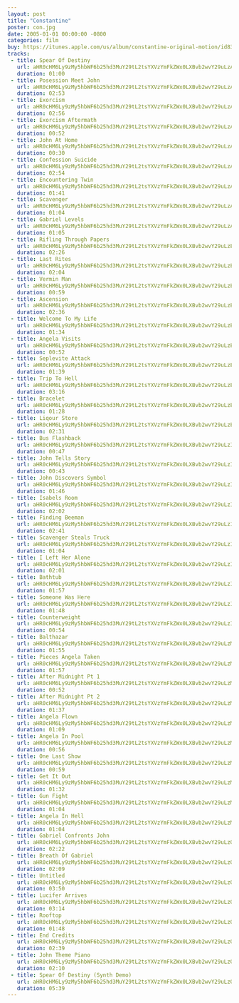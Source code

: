 ```yaml
---
layout: post
title: "Constantine"
poster: con.jpg
date: 2005-01-01 00:00:00 -0800
categories: film
buy: https://itunes.apple.com/us/album/constantine-original-motion/id835132515?ign-mpt=uo%3D4
tracks:
 - title: Spear Of Destiny
   url: aHR0cHM6Ly9zMy5hbWF6b25hd3MuY29tL2tsYXVzYmFkZWx0LXBvb2wvY29uLzAxIFNwZWFyIE9mIERlc3RpbnkubXAz
   duration: 01:00
 - title: Posession Meet John
   url: aHR0cHM6Ly9zMy5hbWF6b25hd3MuY29tL2tsYXVzYmFkZWx0LXBvb2wvY29uLzAyIFBvc2Vzc2lvbiBNZWV0IEpvaG4ubXAz
   duration: 02:53
 - title: Exorcism
   url: aHR0cHM6Ly9zMy5hbWF6b25hd3MuY29tL2tsYXVzYmFkZWx0LXBvb2wvY29uLzAzIEV4b3JjaXNtLm1wMw==
   duration: 02:56
 - title: Exorcism Aftermath
   url: aHR0cHM6Ly9zMy5hbWF6b25hd3MuY29tL2tsYXVzYmFkZWx0LXBvb2wvY29uLzA0IEV4b3JjaXNtIEFmdGVybWF0aC5tcDM=
   duration: 00:52
 - title: John At Home
   url: aHR0cHM6Ly9zMy5hbWF6b25hd3MuY29tL2tsYXVzYmFkZWx0LXBvb2wvY29uLzA1IEpvaG4gQXQgSG9tZS5tcDM=
   duration: 00:30
 - title: Confession Suicide
   url: aHR0cHM6Ly9zMy5hbWF6b25hd3MuY29tL2tsYXVzYmFkZWx0LXBvb2wvY29uLzA2IENvbmZlc3Npb24gU3VpY2lkZS5tcDM=
   duration: 02:54
 - title: Encountering Twin
   url: aHR0cHM6Ly9zMy5hbWF6b25hd3MuY29tL2tsYXVzYmFkZWx0LXBvb2wvY29uLzA3IEVuY291bnRlcmluZyBUd2luLm1wMw==
   duration: 01:41
 - title: Scavenger
   url: aHR0cHM6Ly9zMy5hbWF6b25hd3MuY29tL2tsYXVzYmFkZWx0LXBvb2wvY29uLzA4IFNjYXZlbmdlci5tcDM=
   duration: 01:04
 - title: Gabriel Levels
   url: aHR0cHM6Ly9zMy5hbWF6b25hd3MuY29tL2tsYXVzYmFkZWx0LXBvb2wvY29uLzA5IEdhYnJpZWwgTGV2ZWxzLm1wMw==
   duration: 01:05
 - title: Rifling Through Papers
   url: aHR0cHM6Ly9zMy5hbWF6b25hd3MuY29tL2tsYXVzYmFkZWx0LXBvb2wvY29uLzEwIFJpZmxpbmcgVGhyb3VnaCBQYXBlcnMubXAz
   duration: 02:26
 - title: Last Rites
   url: aHR0cHM6Ly9zMy5hbWF6b25hd3MuY29tL2tsYXVzYmFkZWx0LXBvb2wvY29uLzExIExhc3QgUml0ZXMubXAz
   duration: 02:04
 - title: Vermin Man
   url: aHR0cHM6Ly9zMy5hbWF6b25hd3MuY29tL2tsYXVzYmFkZWx0LXBvb2wvY29uLzEyIFZlcm1pbiBNYW4ubXAz
   duration: 00:59
 - title: Ascension
   url: aHR0cHM6Ly9zMy5hbWF6b25hd3MuY29tL2tsYXVzYmFkZWx0LXBvb2wvY29uLzEzIEFzY2Vuc2lvbi5tcDM=
   duration: 02:36
 - title: Welcome To My Life
   url: aHR0cHM6Ly9zMy5hbWF6b25hd3MuY29tL2tsYXVzYmFkZWx0LXBvb2wvY29uLzE0IFdlbGNvbWUgVG8gTXkgTGlmZS5tcDM=
   duration: 01:34
 - title: Angela Visits
   url: aHR0cHM6Ly9zMy5hbWF6b25hd3MuY29tL2tsYXVzYmFkZWx0LXBvb2wvY29uLzE1IEFuZ2VsYSBWaXNpdHMubXAz
   duration: 00:52
 - title: Seplevite Attack
   url: aHR0cHM6Ly9zMy5hbWF6b25hd3MuY29tL2tsYXVzYmFkZWx0LXBvb2wvY29uLzE2IFNlcGxldml0ZSBBdHRhY2subXAz
   duration: 01:39
 - title: Trip To Hell
   url: aHR0cHM6Ly9zMy5hbWF6b25hd3MuY29tL2tsYXVzYmFkZWx0LXBvb2wvY29uLzE3IFRyaXAgVG8gSGVsbC5tcDM=
   duration: 03:16
 - title: Bracelet
   url: aHR0cHM6Ly9zMy5hbWF6b25hd3MuY29tL2tsYXVzYmFkZWx0LXBvb2wvY29uLzE4IEJyYWNlbGV0Lm1wMw==
   duration: 01:28
 - title: Liqour Store
   url: aHR0cHM6Ly9zMy5hbWF6b25hd3MuY29tL2tsYXVzYmFkZWx0LXBvb2wvY29uLzE5IExpcW91ciBTdG9yZS5tcDM=
   duration: 02:31
 - title: Bus Flashback
   url: aHR0cHM6Ly9zMy5hbWF6b25hd3MuY29tL2tsYXVzYmFkZWx0LXBvb2wvY29uLzIwIEJ1cyBGbGFzaGJhY2subXAz
   duration: 00:47
 - title: John Tells Story
   url: aHR0cHM6Ly9zMy5hbWF6b25hd3MuY29tL2tsYXVzYmFkZWx0LXBvb2wvY29uLzIxIEpvaG4gVGVsbHMgU3RvcnkubXAz
   duration: 00:43
 - title: John Discovers Symbol
   url: aHR0cHM6Ly9zMy5hbWF6b25hd3MuY29tL2tsYXVzYmFkZWx0LXBvb2wvY29uLzIyIEpvaG4gRGlzY292ZXJzIFN5bWJvbC5tcDM=
   duration: 01:46
 - title: Isabels Room
   url: aHR0cHM6Ly9zMy5hbWF6b25hd3MuY29tL2tsYXVzYmFkZWx0LXBvb2wvY29uLzIzIElzYWJlbHMgUm9vbS5tcDM=
   duration: 02:02
 - title: Finding Beeman
   url: aHR0cHM6Ly9zMy5hbWF6b25hd3MuY29tL2tsYXVzYmFkZWx0LXBvb2wvY29uLzI0IEZpbmRpbmcgQmVlbWFuLm1wMw==
   duration: 02:41
 - title: Scavenger Steals Truck
   url: aHR0cHM6Ly9zMy5hbWF6b25hd3MuY29tL2tsYXVzYmFkZWx0LXBvb2wvY29uLzI1IFNjYXZlbmdlciBTdGVhbHMgVHJ1Y2subXAz
   duration: 01:04
 - title: I Left Her Alone
   url: aHR0cHM6Ly9zMy5hbWF6b25hd3MuY29tL2tsYXVzYmFkZWx0LXBvb2wvY29uLzI2IEkgTGVmdCBIZXIgQWxvbmUubXAz
   duration: 02:01
 - title: Bathtub
   url: aHR0cHM6Ly9zMy5hbWF6b25hd3MuY29tL2tsYXVzYmFkZWx0LXBvb2wvY29uLzI3IEJhdGh0dWIubXAz
   duration: 01:57
 - title: Someone Was Here
   url: aHR0cHM6Ly9zMy5hbWF6b25hd3MuY29tL2tsYXVzYmFkZWx0LXBvb2wvY29uLzI4IFNvbWVvbmUgV2FzIEhlcmUubXAz
   duration: 01:48
 - title: Counterweight
   url: aHR0cHM6Ly9zMy5hbWF6b25hd3MuY29tL2tsYXVzYmFkZWx0LXBvb2wvY29uLzI5IENvdW50ZXJ3ZWlnaHQubXAz
   duration: 00:54
 - title: Balthazar
   url: aHR0cHM6Ly9zMy5hbWF6b25hd3MuY29tL2tsYXVzYmFkZWx0LXBvb2wvY29uLzMwIEJhbHRoYXphci5tcDM=
   duration: 01:55
 - title: Pieces Angela Taken
   url: aHR0cHM6Ly9zMy5hbWF6b25hd3MuY29tL2tsYXVzYmFkZWx0LXBvb2wvY29uLzMxIFBpZWNlcyBBbmdlbGEgVGFrZW4ubXAz
   duration: 01:57
 - title: After Midnight Pt 1
   url: aHR0cHM6Ly9zMy5hbWF6b25hd3MuY29tL2tsYXVzYmFkZWx0LXBvb2wvY29uLzMyIEFmdGVyIE1pZG5pZ2h0IFB0MS5tcDM=
   duration: 00:52
 - title: After Midnight Pt 2
   url: aHR0cHM6Ly9zMy5hbWF6b25hd3MuY29tL2tsYXVzYmFkZWx0LXBvb2wvY29uLzMzIEFmdGVyIE1pZG5pZ2h0IFB0Mi5tcDM=
   duration: 01:37
 - title: Angela Flown
   url: aHR0cHM6Ly9zMy5hbWF6b25hd3MuY29tL2tsYXVzYmFkZWx0LXBvb2wvY29uLzM0IEFuZ2VsYSBGbG93bi5tcDM=
   duration: 01:09
 - title: Angela In Pool
   url: aHR0cHM6Ly9zMy5hbWF6b25hd3MuY29tL2tsYXVzYmFkZWx0LXBvb2wvY29uLzM1IEFuZ2VsYSBJbiBQb29sLm1wMw==
   duration: 00:56
 - title: One Last Show
   url: aHR0cHM6Ly9zMy5hbWF6b25hd3MuY29tL2tsYXVzYmFkZWx0LXBvb2wvY29uLzM2IE9uZSBMYXN0IFNob3cubXAz
   duration: 00:59
 - title: Get It Out
   url: aHR0cHM6Ly9zMy5hbWF6b25hd3MuY29tL2tsYXVzYmFkZWx0LXBvb2wvY29uLzM5IEdldCBJdCBPdXQubXAz
   duration: 01:32
 - title: Gun Fight
   url: aHR0cHM6Ly9zMy5hbWF6b25hd3MuY29tL2tsYXVzYmFkZWx0LXBvb2wvY29uLzM3IEd1biBGaWdodC5tcDM=
   duration: 01:04
 - title: Angela In Hell
   url: aHR0cHM6Ly9zMy5hbWF6b25hd3MuY29tL2tsYXVzYmFkZWx0LXBvb2wvY29uLzM4IEFuZ2VsYSBJbiBIZWxsLm1wMw==
   duration: 01:04
 - title: Gabriel Confronts John
   url: aHR0cHM6Ly9zMy5hbWF6b25hd3MuY29tL2tsYXVzYmFkZWx0LXBvb2wvY29uLzQwIEdhYnJpZWwgQ29uZnJvbnRzIEpvaG4ubXAz
   duration: 02:22
 - title: Breath Of Gabriel
   url: aHR0cHM6Ly9zMy5hbWF6b25hd3MuY29tL2tsYXVzYmFkZWx0LXBvb2wvY29uLzQxIEJyZWF0aCBPZiBHYWJyaWVsLm1wMw==
   duration: 02:09
 - title: Untitled
   url: aHR0cHM6Ly9zMy5hbWF6b25hd3MuY29tL2tsYXVzYmFkZWx0LXBvb2wvY29uLzQyIFVudGl0bGVkLm1wMw==
   duration: 03:50
 - title: Lucifer Arrives
   url: aHR0cHM6Ly9zMy5hbWF6b25hd3MuY29tL2tsYXVzYmFkZWx0LXBvb2wvY29uLzQzIEx1Y2lmZXIgQXJyaXZlcy5tcDM=
   duration: 03:14
 - title: Rooftop
   url: aHR0cHM6Ly9zMy5hbWF6b25hd3MuY29tL2tsYXVzYmFkZWx0LXBvb2wvY29uLzQ0IFJvb2Z0b3AubXAz
   duration: 01:48
 - title: End Credits
   url: aHR0cHM6Ly9zMy5hbWF6b25hd3MuY29tL2tsYXVzYmFkZWx0LXBvb2wvY29uLzQ1IEVuZCBDcmVkaXRzLm1wMw==
   duration: 02:39
 - title: John Theme Piano
   url: aHR0cHM6Ly9zMy5hbWF6b25hd3MuY29tL2tsYXVzYmFkZWx0LXBvb2wvY29uLzQ2IEpvaG4gVGhlbWUgUGlhbm8ubXAz
   duration: 02:10
 - title: Spear Of Destiny (Synth Demo)
   url: aHR0cHM6Ly9zMy5hbWF6b25hd3MuY29tL2tsYXVzYmFkZWx0LXBvb2wvY29uLzQ3IFNwZWFyIE9mIERlc3RpbnkgKFN5bnRoIERlbW8pLm1wMw==
   duration: 05:39
---
```

